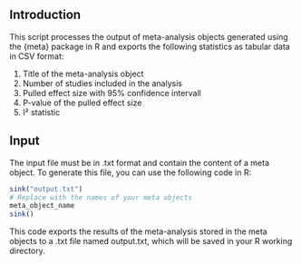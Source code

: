 ## Introduction
This script processes the output of meta-analysis objects generated using the {meta} package in R and exports the following statistics as tabular data in CSV format:
1. Title of the meta-analysis object
2. Number of studies included in the analysis
3. Pulled effect size with 95% confidence intervall
4. P-value of the pulled effect size
5. I² statistic

## Input
The input file must be in .txt format and contain the content of a meta object. To generate this file, you can use the following code in R:  
```R
sink("output.txt")
# Replace with the names of your meta objects
meta_object_name
sink()
```
This code exports the results of the meta-analysis stored in the meta objects to a .txt file named output.txt, which will be saved in your R working directory.
